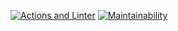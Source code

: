 [![Actions and Linter](https://github.com/marat-y/frontend-project-11/workflows/hexlet-check/badge.svg)](https://github.com/marat-y/frontend-project-11/actions)
[![Maintainability](https://api.codeclimate.com/v1/badges/ecdc53cb37f2e4d8e95d/maintainability)](https://codeclimate.com/github/marat-y/frontend-project-11/maintainability)